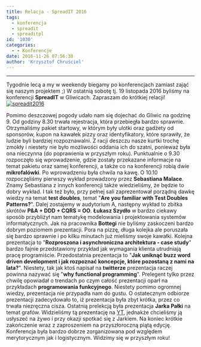 ```yaml
---
title: Relacja - SpreadIT 2016
tags:
  - konferencja
  - spreadit
  - spreaditpl
id: '1030'
categories:
  - - Konferencje
date: 2016-11-26 07:56:38
author: 'Krzysztof Chruściel'
---
```


* * *

Tygodnie lecą a my w weekendy biegamy po konferencjach zamiast zająć się naszym projektem ;) W ostatnią sobotę tj. 19 listopada 2016 byliśmy na konferencji **SpreadIT** w Gliwicach. Zapraszam do krótkiej relacji! [![spreadit2016](http://codecouple.pl/wp-content/uploads/2016/11/spreadIT2016-1024x423.png)](http://codecouple.pl/wp-content/uploads/2016/11/spreadIT2016.png)
<!-- more -->
Pomimo deszczowej pogody udało nam się dojechać do Gliwic na godzinę 9. Od godziny 8.30 trwała rejestracja, która przebiegła bardzo sprawnie. Otrzymaliśmy pakiet startowy, w którym były ulotki oraz gadżety od sponsorów, kupon na kawałek pizzy oraz identyfikatory, które sprawiły, że ludzie byli bardziej rozpoznawalni. Z racji deszczu nasze kurtki trochę zmokły i niestety nie było możliwości oddania ich do szatni, ponieważ była ona nieczynna (do poprawienia w przyszłym roku). Punktualnie o 9.30 rozpoczęło się wprowadzenie, gdzie zostały przekazane informacje na temat pakietu oraz samej konferencji, a także co na konferencji robią dwie **mikrofalówki**. Po wprowadzeniu była chwila na kawę. O 10.10 rozpoczęliśmy pierwszy wykład prowadzony przez **Sebastiana Malace**. Znamy Sebastiana z innych konferencji także wiedzieliśmy, że będzie to dobry wykład. I tak też było, przy pełnej sali zaprezentował porządną dawkę wiedzy na temat **test doubles**, temat "**Are you familiar with Test Doubles Patterns?**". Dalej zostajemy w audytorium A, następny wykład to zbitka skrótów **P&A + DDD + CQRS = OO**. **Łukasz Szydło** w bardzo ciekawy sposób przybliżył nam tematykę modelowania i projektowania systemów informatycznych. Jak na pracownika **Bottegi** nie byliśmy zaskoczeni bardzo dobrym poziomem prezentacji. Pora na pizzę, długa kolejka ale poruszała się bardzo sprawnie i po kilku minutach już mieliśmy swoje kawałki. Kolejna prezentacja to "**Rozproszona i asynchroniczna architektura - case study**" bardzo fajnie przedstawiony przykład jak wymagania klienta utrudniają pracę programiście. Przedostatnia prezentacja to "**Jak uniknąć buzz word driven development i jak rozpoznać koncepcje, które pozostaną z nami na lata?**". Niestety, tak jak ktoś napisał na **twitterze** prezentacja raczej powinna nazywać się "**why functional programming**". Prelegent tylko przez chwilę opowiadał o trendach po czym całość prezentacji oparł na przykładach **programowania funkcyjnego**. Niestety pomimo ogromnej wiedzy, prezentacja nie przypadła nam do gustu. O ostatecznym odbiorze prezentacji zadecydowało to, iż prezentacja była zbyt krótka, przez co trwała niezręczna cisza. Ostatnią prelekcją była prezentacja **Jarka Pałki** na temat grafów. Widzieliśmy tą prezentację na [YT](https://www.youtube.com/watch?v=msgyvNjD9Ds), jednakże chcieliśmy ją usłyszeć na żywo i przy okazji spotkać się z Jarkiem. Na koniec krótkie zakończenie wraz z zaproszeniem na przyszłoroczną piątą edycję. Konferencja była bardzo dobrze zorganizowana pod względem merytorycznym jak i logistycznym. Widzimy się w przyszłym roku!